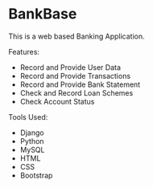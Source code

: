 # BankBase

This is a web based Banking Application.

Features:
- Record and Provide User Data
- Record and Provide Transactions
- Record and Provide Bank Statement
- Check and Record Loan Schemes
- Check Account Status

Tools Used:
- Django
- Python
- MySQL
- HTML
- CSS
- Bootstrap

